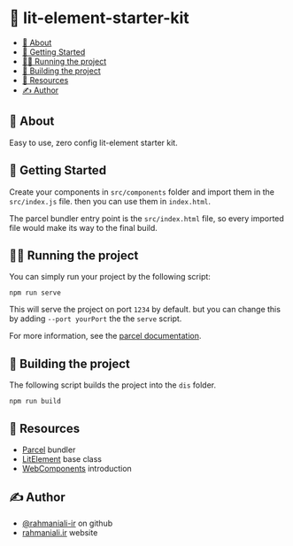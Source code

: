 # 📝 lit-element-starter-kit

  - [🧐 About <a name = "getting_started"></a>](#-about-)
  - [🏁 Getting Started <a name = "getting_started"></a>](#-getting-started-)
  - [🏃‍♂️ Running the project <a name = "running_project"></a>](#️-running-the-project-)
  - [🔧 Building the project <a name = "building_project"></a>](#-building-the-project-)
  - [🎈 Resources <a name="resources"></a>](#-resources-)
  - [✍️ Author <a name = "author"></a>](#️-author-)

## 🧐 About <a name = "getting_started"></a>

Easy to use, zero config lit-element starter kit.

## 🏁 Getting Started <a name = "getting_started"></a>

Create your components in `src/components` folder and import them in the `src/index.js` file. then you can use them in `index.html`.

The parcel bundler entry point is the `src/index.html` file, so every imported file would make its way to the final build.

## 🏃‍♂️ Running the project <a name = "running_project"></a>

You can simply run your project by the following script:

```
npm run serve
```

This will serve the project on port `1234` by default. but you can change this by adding `--port yourPort` the the `serve` script.

For more information, see the [parcel documentation](https://parceljs.org/getting_started.html).

## 🔧 Building the project <a name = "building_project"></a>
The following script builds the project into the `dis` folder.

```
npm run build
```

## 🎈 Resources <a name="resources"></a>

- [Parcel](https://parceljs.org/) bundler
- [LitElement](https://lit-element.polymer-project.org/) base class
- [WebComponents](https://developer.mozilla.org/en-US/docs/Web/Web_Components) introduction

## ✍️ Author <a name = "author"></a>

- [@rahmaniali-ir](https://github.com/rahmaniali-ir) on github
- [rahmaniali.ir](https://rahmaniali.ir/) website
